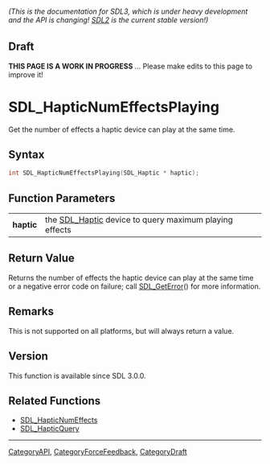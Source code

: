 ###### (This is the documentation for SDL3, which is under heavy development and the API is changing! [SDL2](https://wiki.libsdl.org/SDL2/) is the current stable version!)

## Draft

**THIS PAGE IS A WORK IN PROGRESS** ... Please make edits to this page to improve it!
# SDL_HapticNumEffectsPlaying

Get the number of effects a haptic device can play at the same time.

## Syntax

```c
int SDL_HapticNumEffectsPlaying(SDL_Haptic * haptic);

```

## Function Parameters

|                |                                                                      |
| -------------- | -------------------------------------------------------------------- |
| **haptic**     | the [SDL_Haptic](SDL_Haptic.md) device to query maximum playing effects |

## Return Value

Returns the number of effects the haptic device can play at the same time
or a negative error code on failure; call [SDL_GetError](SDL_GetError.md)()
for more information.

## Remarks

This is not supported on all platforms, but will always return a value.

## Version

This function is available since SDL 3.0.0.

## Related Functions

* [SDL_HapticNumEffects](SDL_HapticNumEffects.md)
* [SDL_HapticQuery](SDL_HapticQuery.md)

----
[CategoryAPI](CategoryAPI.md), [CategoryForceFeedback](CategoryForceFeedback.md), [CategoryDraft](CategoryDraft.md)
